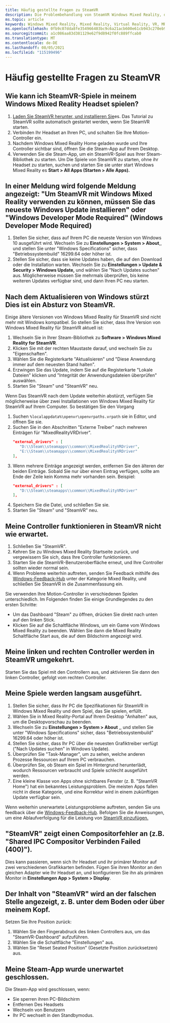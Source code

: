```yaml
---
title: Häufig gestellte Fragen zu SteamVR
description: Die Problembehandlung von SteamVR Windows Mixed Reality, die über unsere Standarddokumentation zur Kundenunterstützung hinausgeht.
ms.topic: article
keywords: Windows Mixed Reality, Mixed Reality, Virtual Reality, VR, MR, Problembehandlung, Fehler, Hilfe, Support, SteamVR
ms.openlocfilehash: 0fb9c07dda8fe354966403bc9c6a21acb600e61cb943c270eb9c87f5ec2fb89a
ms.sourcegitcommit: a1c086aa83d381129e62f9d8942f0fc889ffcab0
ms.translationtype: MT
ms.contentlocale: de-DE
ms.lasthandoff: 08/05/2021
ms.locfileid: "115199496"
---
```

# <a name="steamvr-faqs"></a>Häufig gestellte Fragen zu SteamVR

## <a name="how-can-i-play-steamvr-games-in-my-windows-mixed-reality-headset"></a>Wie kann ich SteamVR-Spiele in meinem Windows Mixed Reality Headset spielen?

1. [Laden Sie SteamVR herunter, und installieren Sie](https://steamcdn-a.akamaihd.net/client/installer/SteamWindowsMRInstaller.exe)es. Das Tutorial zu SteamVR sollte automatisch gestartet werden, wenn Sie SteamVR starten.
2. Verbinden Ihr Headset an Ihren PC, und schalten Sie Ihre Motion-Controller ein.
3. Nachdem Windows Mixed Reality Home geladen wurde und Ihre Controller sichtbar sind, öffnen Sie die Steam-App auf Ihrem Desktop.
4. Verwenden Sie die Steam-App, um ein SteamVR-Spiel aus Ihrer Steam-Bibliothek zu starten. Um Die Spiele von SteamVR zu starten, ohne ihr Headset zu starten, suchen und starten Sie sie unter start Windows Mixed Reality es **Start > All Apps (Starten > Alle Apps).**

## <a name="a-message-says-to-use-steamvr-with-windows-mixed-reality-you-need-to-install-the-latest-windows-update-or-windows-developer-mode-required"></a>In einer Meldung wird folgende Meldung angezeigt: "Um SteamVR mit Windows Mixed Reality verwenden zu können, müssen Sie das neueste Windows Update installieren" oder "Windows Developer Mode Required" (Windows Developer Mode Required)

1. Stellen Sie sicher, dass auf Ihrem PC die neueste Version von Windows 10 ausgeführt wird. Wechseln Sie zu **Einstellungen > System > About**,, und stellen Sie unter "Windows Specifications" sicher, dass "Betriebssystembuild" 16299.64 oder höher ist.
2. Stellen Sie sicher, dass sie keine Updates haben, die auf den Download oder die Installation warten. Wechseln Sie zu **Einstellungen > Update & Security > Windows Update,** und wählen Sie "Nach Updates suchen" aus. Möglicherweise müssen Sie mehrmals überprüfen, bis keine weiteren Updates verfügbar sind, und dann Ihren PC neu starten.

## <a name="steamvr-is-crashing-after-updating-windows"></a>Nach dem Aktualisieren von Windows stürzt Dies ist ein Absturz von SteamVR.

Einige ältere Versionen von Windows Mixed Reality für SteamVR sind nicht mehr mit Windows kompatibel. So stellen Sie sicher, dass Ihre Version von Windows Mixed Reality für SteamVR aktuell ist:

1. Wechseln Sie in Ihrer Steam-Bibliothek zu **Software > Windows Mixed Reality for SteamVR**.
2. Klicken Sie mit der rechten Maustaste darauf, und wechseln Sie zu "Eigenschaften".
3. Wählen Sie die Registerkarte "Aktualisieren" und "Diese Anwendung immer auf dem neuesten Stand halten".
4. Erzwingen Sie das Update, indem Sie auf die Registerkarte "Lokale Dateien" klicken und "Integrität der Anwendungsdateien überprüfen" auswählen.
5. Starten Sie "Steam" und "SteamVR" neu.

Wenn Das SteamVR nach dem Update weiterhin abstürzt, verfügen Sie möglicherweise über zwei Installationen von Windows Mixed Reality für SteamVR auf Ihrem Computer. So bestätigen Sie den Vorgang

1. Suchen ```%localappdata%\openvr\openvrpaths.vrpath``` sie in Editor, und öffnen Sie sie.
2. Suchen Sie in den Abschnitten "Externe Treiber" nach mehreren Einträgen für "MixedRealityVRDriver".
   ```json
   "external_drivers" : [
      "D:\\Steam\\steamapps\\common\\MixedRealityVRDriver",
      "E:\\Steam\\steamapps\\common\\MixedRealityVRDriver"
   ],
   ```
3. Wenn mehrere Einträge angezeigt werden, entfernen Sie den älteren der beiden Einträge. Sobald Sie nur über einen Eintrag verfügen, sollte am Ende der Zeile kein Komma mehr vorhanden sein. Beispiel:
   ```json
   "external_drivers" : [
      "D:\\Steam\\steamapps\\common\\MixedRealityVRDriver"
   ],
   ```
4. Speichern Sie die Datei, und schließen Sie sie.
5. Starten Sie "Steam" und "SteamVR" neu.

## <a name="my-controllers-arent-working-as-expected-in-steamvr"></a>Meine Controller funktionieren in SteamVR nicht wie erwartet.

1. Schließen Sie "SteamVR".
2. Kehren Sie zu Windows Mixed Reality Startseite zurück, und vergewissern Sie sich, dass Ihre Controller funktionieren.
3. Starten Sie die SteamVR-Benutzeroberfläche erneut, und Ihre Controller sollten wieder normal sein.
4. Wenn Probleme weiterhin auftreten, senden Sie Feedback mithilfe des [Windows-Feedback-Hub](https://support.microsoft.com/en-us/help/4021566/windows-10-send-feedback-to-microsoft-with-feedback-hub-app) unter der Kategorie Mixed Reality, und schließen Sie SteamVR in die Zusammenfassung ein.

Sie verwenden Ihre Motion-Controller in verschiedenen Spielen unterschiedlich. Im Folgenden finden Sie einige Grundlegendes zu den ersten Schritte:
* Um das Dashboard "Steam" zu öffnen, drücken Sie direkt nach unten auf den linken Stick.
* Klicken Sie auf die Schaltfläche Windows, um ein Game vom Windows Mixed Reality zu beenden. Wählen Sie dann die Mixed Reality Schaltfläche Start aus, die auf dem Bildschirm angezeigt wird.

## <a name="my-left-and-right-controllers-are-reversed-in-steamvr"></a>Meine linken und rechten Controller werden in SteamVR umgekehrt.

Starten Sie das Spiel mit den Controllern aus, und aktivieren Sie dann den linken Controller, gefolgt vom rechten Controller.

## <a name="my-games-are-running-slowly"></a>Meine Spiele werden langsam ausgeführt.

1. Stellen Sie sicher, dass Ihr PC die Spezifikationen für SteamVR in Windows Mixed Reality und dem Spiel, das Sie spielen, erfüllt.
2. Wählen Sie in Mixed Reality-Portal auf Ihrem Desktop "Anhalten" aus, um die Desktopvorschau zu beenden.
3. Wechseln Sie zu **Einstellungen > System > About** ,, und stellen Sie unter "Windows Specifications" sicher, dass "Betriebssystembuild" 16299.64 oder höher ist.
4. Stellen Sie sicher, dass Ihr PC über die neuesten Grafiktreiber verfügt ("Nach Updates suchen" in Windows Update).
5. Überprüfen Sie "Task-Manager", um zu sehen, welche anderen Prozesse Ressourcen auf Ihrem PC verbrauchen.
6. Überprüfen Sie, ob Steam ein Spiel im Hintergrund herunterlädt, wodurch Ressourcen verbraucht und Spiele schlecht ausgeführt werden.
7. Eine kleine Klasse von Apps ohne sichtbares Fenster (z. B. "SteamVR Home") hat ein bekanntes Leistungsproblem. Die meisten Apps fallen nicht in diese Kategorie, und eine Korrektur wird in einem zukünftigen Update verfügbar sein.

Wenn weiterhin unerwartete Leistungsprobleme auftreten, senden Sie uns feedback über die [Windows-Feedback-Hub](https://support.microsoft.com/en-us/help/4021566/windows-10-send-feedback-to-microsoft-with-feedback-hub-app). Befolgen Sie die Anweisungen, um eine Ablaufverfolgung für die Leistung von [SteamVR einzufügen.](using-steamvr-with-windows-mixed-reality.md#sharing-feedback-on-steamvr)

## <a name="steamvr-is-showing-a-compositor-error-for-example-shared-ipc-compositor-connect-failed-400"></a>"SteamVR" zeigt einen Compositorfehler an (z.B. "Shared IPC Compositor Verbinden Failed (400)").

Dies kann passieren, wenn sich Ihr Headset und ihr primärer Monitor auf zwei verschiedenen Grafikkarten befinden. Fügen Sie ihren Monitor an den gleichen Adapter wie Ihr Headset an, und konfigurieren Sie ihn als primären Monitor in **Einstellungen App > System > Display**.

## <a name="steamvr-content-appears-in-the-wrong-place-like-beneath-the-floor-or-above-my-head"></a>Der Inhalt von "SteamVR" wird an der falschen Stelle angezeigt, z. B. unter dem Boden oder über meinem Kopf.

Setzen Sie Ihre Position zurück:

1. Wählen Sie den Fingerabdruck des linken Controllers aus, um das "SteamVR-Dashboard" aufzuführen.
2. Wählen Sie die Schaltfläche "Einstellungen" aus.
3. Wählen Sie "Reset Seated Position" (Gesetzte Position zurücksetzen) aus.

## <a name="my-steam-app-closed-unexpectedly"></a>Meine Steam-App wurde unerwartet geschlossen.

Die Steam-App wird geschlossen, wenn:

* Sie sperren ihren PC-Bildschirm
* Entfernen Des Headsets
* Wechseln von Benutzern
* Ihr PC wechselt in den Standbymodus.
